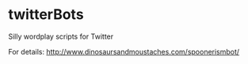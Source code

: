 # twitterBots
Silly wordplay scripts for Twitter

For details:
http://www.dinosaursandmoustaches.com/spoonerismbot/
